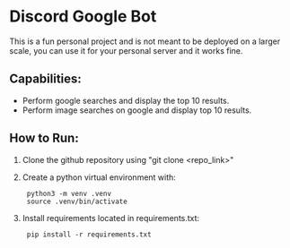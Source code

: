 # Discord Google Bot

This is a fun personal project and is not meant to be deployed on a larger scale, you can use it for your personal server and it works fine.

## Capabilities:
- Perform google searches and display the top 10 results.
- Perform image searches on google and display top 10 results.

## How to Run:
1. Clone the github repository using "git clone <repo_link>"
2. Create a python virtual environment with:
        
        python3 -m venv .venv
        source .venv/bin/activate

3. Install requirements located in requirements.txt:

        pip install -r requirements.txt